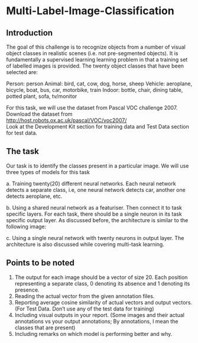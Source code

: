# Multi-Label-Image-Classification

## Introduction
The goal of this challenge is to recognize objects from a number of visual object classes in realistic scenes (i.e. not pre-segmented objects). It is fundamentally a supervised learning learning problem in that a training set of labelled images is provided. The twenty object classes that have been selected are: 
 
Person: person 
Animal: bird, cat, cow, dog, horse, sheep 
Vehicle: aeroplane, bicycle, boat, bus, car, motorbike, train 
Indoor: bottle, chair, dining table, potted plant, sofa, tv/monitor 

For this task, we will use the dataset from Pascal VOC challenge 2007. Download the dataset from http://host.robots.ox.ac.uk/pascal/VOC/voc2007/ <br>Look at the Development Kit section for training data and Test Data section for test data.


## The task
Our task is to identify the classes present in a particular image. We will use three types of models for this task 

a.	Training twenty(20) different neural networks. Each neural network detects a separate class, i.e, one neural network detects car, another one detects aeroplane, etc. 

b.	Using a shared neural network as a featuriser. Then connect it to task specific layers. For each task, there should be a single neuron in its task specific output layer. As discussed before, the architecture is similar to the following image: 
 
c.	Using a single neural network with twenty neurons in output layer. The architecture is also discussed while covering multi-task learning. 


## Points to be noted 
1.  The output for each image should be a vector of size 20. Each position representing a separate class, 0 denoting its absence and 1 denoting its presence. 
2.	Reading the actual vector from the given annotation files. 
3.	Reporting average cosine similarity of actual vectors and output vectors. (For Test Data. Don’t use any of the test data for training) 
4.	Including visual outputs in your report. (Some images and their actual annotations vs your output annotations; By annotations, I mean the classes that are present)  
5.	Including remarks on which model is performing better and why. 
